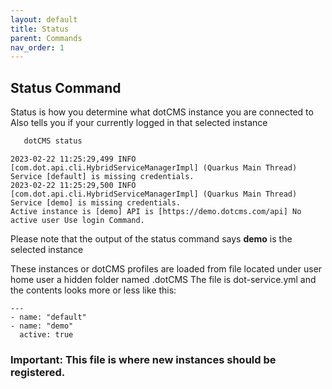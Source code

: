 ```yaml
---
layout: default
title: Status
parent: Commands
nav_order: 1
---
```


## **Status Command**

Status is how you determine what dotCMS instance you are connected to
Also tells you if your currently logged in that selected instance

```markdown
   dotCMS status  
```

```
2023-02-22 11:25:29,499 INFO  [com.dot.api.cli.HybridServiceManagerImpl] (Quarkus Main Thread) Service [default] is missing credentials.
2023-02-22 11:25:29,500 INFO  [com.dot.api.cli.HybridServiceManagerImpl] (Quarkus Main Thread) Service [demo] is missing credentials.
Active instance is [demo] API is [https://demo.dotcms.com/api] No active user Use login Command.
```
Please note that the output of the status command says **demo** is the selected  instance

These instances or dotCMS profiles are loaded from file located under user home user a hidden folder named .dotCMS
The file is dot-service.yml and the contents looks more or less like this:

```
---
- name: "default"
- name: "demo"
  active: true
```

### **Important:** This file is where new instances should be registered.